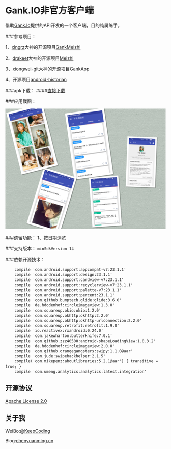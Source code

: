 # Gank.IO非官方客户端
借助[Gank.Io](http://gank.io/)提供的API开发的一个客户端，目的纯属练手。

###参考项目：

1、[xingrz](http://xingrz.me/)大神的开源项目[GankMeizhi](https://github.com/xingrz/GankMeizhi)

2、[drakeet](http://drakeet.me)大神的开源项目[Meizhi](https://github.com/drakeet/Meizhi)

3、[xiongwei-git](https://github.com/xiongwei-git)大神的开源项目[GankApp](https://github.com/xiongwei-git/GankApp)

4、开源项目[android-historian](https://github.com/mwolfson/android-historian)

###apk下载：
####[直接下载](http://fir.im/gankmeizhi)

###应用截图：

![img](screenshot/meizhi.jpg)


###遗留功能：
1、按日期浏览

###支持版本：
`minSdkVersion 14`

###依赖开源技术：
```
    compile 'com.android.support:appcompat-v7:23.1.1'
    compile 'com.android.support:design:23.1.1'
    compile 'com.android.support:cardview-v7:23.1.1'
    compile 'com.android.support:recyclerview-v7:23.1.1'
    compile 'com.android.support:palette-v7:23.1.1'
    compile 'com.android.support:percent:23.1.1'
    compile 'com.github.bumptech.glide:glide:3.6.0'
    compile 'de.hdodenhof:circleimageview:1.3.0'
    compile 'com.squareup.okio:okio:1.2.0'
    compile 'com.squareup.okhttp:okhttp:2.2.0'
    compile 'com.squareup.okhttp:okhttp-urlconnection:2.2.0'
    compile 'com.squareup.retrofit:retrofit:1.9.0'
    compile 'io.reactivex:rxandroid:0.24.0'
    compile 'com.jakewharton:butterknife:7.0.1'
    compile 'com.github.zzz40500:android-shapeLoadingView:1.0.3.2'
    compile 'de.hdodenhof:circleimageview:2.0.0'
    compile 'com.github.orangegangsters:swipy:1.1.0@aar'
    compile 'com.jude:swipebackhelper:2.1.5'
    compile('com.mikepenz:aboutlibraries:5.2.1@aar') { transitive = true; }
    compile 'com.umeng.analytics:analytics:latest.integration'
```
## 开源协议

[Apache License 2.0](LICENSE)


## 关于我

WeiBo:[@KeepCoding](http://weibo.com/123466678)

Blog:[chenyuanming.cn](http://www.chenyuanming.cn)